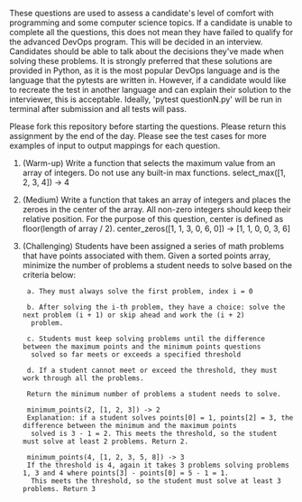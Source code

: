 These questions are used to assess a candidate's level of comfort with programming and some computer science topics. 
If a candidate is unable to complete all the questions, this does not mean they have failed to qualify for the advanced 
DevOps program. This will be decided in an interview. Candidates should be able to talk about the decisions they've made when solving
these problems. It is strongly preferred that these solutions are provided in Python, as it is the most popular DevOps language
and is the language that the pytests are written in. However, if a candidate would like to recreate the test in another language and 
can explain their solution to the interviewer, this is acceptable. Ideally, 'pytest questionN.py' will be run in 
 terminal after submission and all tests will pass. 

Please fork this repository before starting the questions. Please return this assignment by the end of the day. 
Please see the test cases for more examples of input to output mappings for each question. 


1. (Warm-up) Write a function that selects the maximum value from an array of integers. Do not use any built-in max functions.
select_max([1, 2, 3, 4]) -> 4


2. (Medium) Write a function that takes an array of integers and places the zeroes in the center of the array. All non-zero integers 
should keep their relative position. For the purpose of this question, center is defined as floor(length of array / 2). 
center_zeros([1, 1, 3, 0, 6, 0]) -> [1, 1, 0, 0, 3, 6]


3. (Challenging) Students have been assigned a series of math problems that have points associated with them. Given a sorted points 
array, minimize the number of problems a student needs to solve based on the criteria below:

        a. They must always solve the first problem, index i = 0
        
        b. After solving the i-th problem, they have a choice: solve the next problem (i + 1) or skip ahead and work the (i + 2)
         problem.
        
        c. Students must keep solving problems until the difference between the maximum points and the minimum points questions
         solved so far meets or exceeds a specified threshold
        
        d. If a student cannot meet or exceed the threshold, they must work through all the problems. 
        
        Return the minimum number of problems a student needs to solve. 
        
        minimum_points(2, [1, 2, 3]) -> 2
        Explanation: if a student solves points[0] = 1, points[2] = 3, the difference between the minimum and the maximum points
         solved is 3 - 1 = 2. This meets the threshold, so the student must solve at least 2 problems. Return 2. 
        
        minimum_points(4, [1, 2, 3, 5, 8]) -> 3
        If the threshold is 4, again it takes 3 problems solving problems 1, 3 and 4 where points[3] - points[0] = 5 - 1 = 1.
         This meets the threshold, so the student must solve at least 3 problems. Return 3

